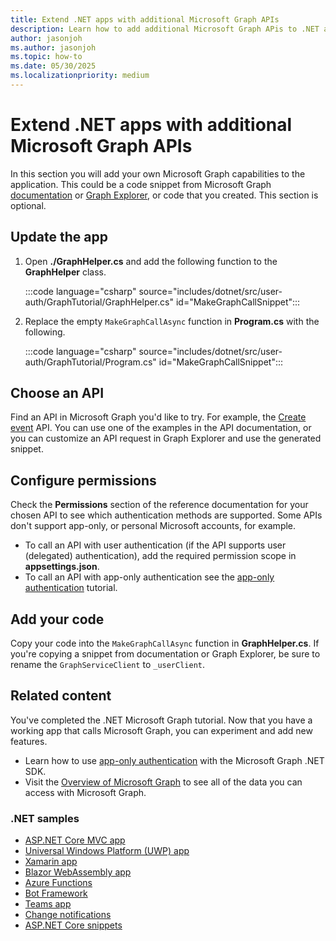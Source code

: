 ```yaml
---
title: Extend .NET apps with additional Microsoft Graph APIs
description: Learn how to add additional Microsoft Graph APis to .NET apps
author: jasonjoh
ms.author: jasonjoh
ms.topic: how-to
ms.date: 05/30/2025
ms.localizationpriority: medium
---
```


# Extend .NET apps with additional Microsoft Graph APIs

In this section you will add your own Microsoft Graph capabilities to the application. This could be a code snippet from Microsoft Graph [documentation](/graph/api/overview) or [Graph Explorer](https://developer.microsoft.com/graph/graph-explorer), or code that you created. This section is optional.

## Update the app

1. Open **./GraphHelper.cs** and add the following function to the **GraphHelper** class.

    :::code language="csharp" source="includes/dotnet/src/user-auth/GraphTutorial/GraphHelper.cs" id="MakeGraphCallSnippet":::

1. Replace the empty `MakeGraphCallAsync` function in **Program.cs** with the following.

    :::code language="csharp" source="includes/dotnet/src/user-auth/GraphTutorial/Program.cs" id="MakeGraphCallSnippet":::

## Choose an API

Find an API in Microsoft Graph you'd like to try. For example, the [Create event](/graph/api/user-post-events) API. You can use one of the examples in the API documentation, or you can customize an API request in Graph Explorer and use the generated snippet.

## Configure permissions

Check the **Permissions** section of the reference documentation for your chosen API to see which authentication methods are supported. Some APIs don't support app-only, or personal Microsoft accounts, for example.

- To call an API with user authentication (if the API supports user (delegated) authentication), add the required permission scope in **appsettings.json**.
- To call an API with app-only authentication see the [app-only authentication](/graph/tutorials/dotnet-app-only) tutorial.

## Add your code

Copy your code into the `MakeGraphCallAsync` function in **GraphHelper.cs**. If you're copying a snippet from documentation or Graph Explorer, be sure to rename the `GraphServiceClient` to `_userClient`.

## Related content

You've completed the .NET Microsoft Graph tutorial. Now that you have a working app that calls Microsoft Graph, you can experiment and add new features.

- Learn how to use [app-only authentication](/graph/tutorials/dotnet-app-only) with the Microsoft Graph .NET SDK.
- Visit the [Overview of Microsoft Graph](/graph/overview) to see all of the data you can access with Microsoft Graph.

### .NET samples

- [ASP.NET Core MVC app](https://github.com/microsoftgraph/msgraph-training-aspnet-core)
- [Universal Windows Platform (UWP) app](https://github.com/microsoftgraph/msgraph-training-uwp)
- [Xamarin app](https://github.com/microsoftgraph/msgraph-training-xamarin)
- [Blazor WebAssembly app](https://github.com/microsoftgraph/msgraph-training-blazor-clientside)
- [Azure Functions](https://github.com/microsoftgraph/msgraph-training-azurefunction-csharp)
- [Bot Framework](https://github.com/microsoftgraph/msgraph-training-botframework)
- [Teams app](https://github.com/microsoftgraph/msgraph-training-teamsapp-dotnet)
- [Change notifications](https://github.com/microsoftgraph/aspnetcore-webhooks-sample)
- [ASP.NET Core snippets](https://github.com/microsoftgraph/aspnet-snippets-sample)
